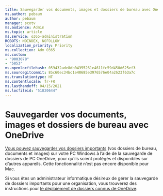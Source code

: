 ```yaml
---
title: Sauvegarder vos documents, images et dossiers de bureau avec OneDrive
ms.author: pebaum
author: pebaum
manager: scotv
ms.audience: Admin
ms.topic: article
ms.service: o365-administration
ROBOTS: NOINDEX, NOFOLLOW
localization_priority: Priority
ms.collection: Adm_O365
ms.custom:
- "9003078"
- "5853"
ms.openlocfilehash: 059432ade8db04355261e4611fc59d450d625ef3
ms.sourcegitcommit: 8bc60ec34bc1e40685e3976576e04a2623f63a7c
ms.translationtype: HT
ms.contentlocale: fr-FR
ms.lasthandoff: 04/15/2021
ms.locfileid: "51820644"
---
```

# <a name="back-up-your-documents-pictures-and-desktop-folders-with-onedrive"></a>Sauvegarder vos documents, images et dossiers de bureau avec OneDrive

[Vous pouvez sauvegarder vos dossiers importants](https://support.office.com/article/d61a7930-a6fb-4b95-b28a-6552e77c3057)  (vos dossiers de bureau, documents et images) sur votre PC Windows à l’aide de la sauvegarde de dossiers de PC OneDrive, pour qu’ils soient protégés et disponibles sur d’autres appareils. Cette fonctionnalité n’est pas encore disponible pour Mac.  

Si vous êtes un administrateur informatique désireux de gérer la sauvegarde de dossiers importants pour une organisation, vous trouverez des instructions pour [le déploiement de dossiers connus de OneDrive](https://docs.microsoft.com/onedrive/redirect-known-folders).
